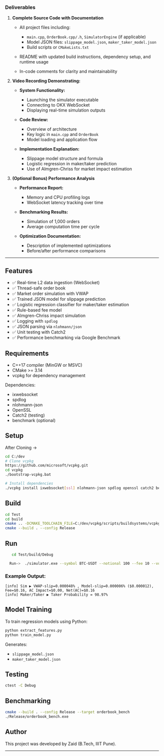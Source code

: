 
### Deliverables

1. **Complete Source Code with Documentation**

   - All project files including:

     - `main.cpp`, `OrderBook.cpp/.h`, `SimulatorEngine` (if applicable)
     - Model JSON files: `slippage_model.json`, `maker_taker_model.json`
     - Build scripts or `CMakeLists.txt`

   - README with updated build instructions, dependency setup, and runtime usage
   - In-code comments for clarity and maintainability

2. **Video Recording Demonstrating:**

   - **System Functionality:**

     - Launching the simulator executable
     - Connecting to OKX WebSocket
     - Displaying real-time simulation outputs

   - **Code Review:**

     - Overview of architecture
     - Key logic in `main.cpp` and `OrderBook`
     - Model loading and application flow

   - **Implementation Explanation:**

     - Slippage model structure and formula
     - Logistic regression in maker/taker prediction
     - Use of Almgren-Chriss for market impact estimation

3. **(Optional Bonus) Performance Analysis**

   - **Performance Report:**

     - Memory and CPU profiling logs
     - WebSocket latency tracking over time

   - **Benchmarking Results:**

     - Simulation of 1,000 orders
     - Average computation time per cycle

   - **Optimization Documentation:**

     - Description of implemented optimizations
     - Before/after performance comparisons

---


## Features

- ✅ Real-time L2 data ingestion (WebSocket)
- ✅ Thread-safe order book
- ✅ Market order simulation with VWAP
- ✅ Trained JSON model for slippage prediction
- ✅ Logistic regression classifier for maker/taker estimation
- ✅ Rule-based fee model
- ✅ Almgren-Chriss impact simulation
- ✅ Logging with `spdlog`
- ✅ JSON parsing via `nlohmann/json`
- ✅ Unit testing with Catch2
- ✅ Performance benchmarking via Google Benchmark

## Requirements

- C++17 compiler (MinGW or MSVC)
- CMake >= 3.14
- vcpkg for dependency management

Dependencies:

- ixwebsocket
- spdlog
- nlohmann-json
- OpenSSL
- Catch2 (testing)
- benchmark (optional)

## Setup
After Cloning ->
```bash
cd C:/dev
# Clone vcpkg
https://github.com/microsoft/vcpkg.git
cd vcpkg
./bootstrap-vcpkg.bat

# Install dependencies
./vcpkg install ixwebsocket[ssl] nlohmann-json spdlog openssl catch2 benchmark
```

## Build

```bash
cd Test
cd build
cmake .. -DCMAKE_TOOLCHAIN_FILE=C:/dev/vcpkg/scripts/buildsystems/vcpkg.cmake -DCMAKE_BUILD_TYPE=Release
cmake --build . --config Release
```

## Run

```bash
   cd Test/build/Debug

  Run->  ./simulator.exe --symbol BTC-USDT --notional 100 --fee 10 --vol 1000000000 --delay 5 --interval 5
```

### Example Output:

```
[info] Sim ▶ VWAP-slip=0.000048% , Model-slip=0.000006% ($0.000012), Fee=$0.16, AC Impact=$0.00, Net(AC)=$0.16
[info] Maker/Taker ▶ Taker Probability = 98.97%
```

## Model Training

To train regression models using Python:

```bash
python extract_features.py
python train_model.py
```

Generates:

- `slippage_model.json`
- `maker_taker_model.json`

## Testing

```bash
ctest -C Debug
```

## Benchmarking

```bash
cmake --build . --config Release --target orderbook_bench
./Release/orderbook_bench.exe
```

## Author

This project was developed by Zaid (B.Tech, IIIT Pune).

---



